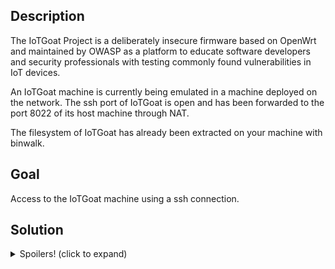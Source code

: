 <h2>Description</h2>
<p>The IoTGoat Project is a deliberately insecure firmware based on OpenWrt and maintained by OWASP as a platform to educate software developers and security professionals with testing commonly found vulnerabilities in IoT devices.</p>
<p></p>
<p>An IoTGoat machine is currently being emulated in a machine deployed on the network. The ssh port of IoTGoat is open and has been forwarded to the port 8022 of its host machine through NAT.</p>
<p>The filesystem of IoTGoat has already been extracted on your machine with binwalk.</p>

<h2>Goal</h2>
<p>Access to the IoTGoat machine using a ssh connection.</p>

<h2>Solution</h2>
<details>
    <summary>Spoilers! (click to expand)</summary>
    <p>1. Find a user that can use /bin/ash</p>
    <p>2. Crack his password with a wordlist of common IoT passwords</p>
    <p>3. Connect to IotGoat using ssh through the port 8022 with the user hacked credentials</p>
    <p></p>
    <p>(reminder: ssh {user}@{ip} -p {port} -oHostKeyAlgorithms=+ssh-rsa)</p>
</details>
